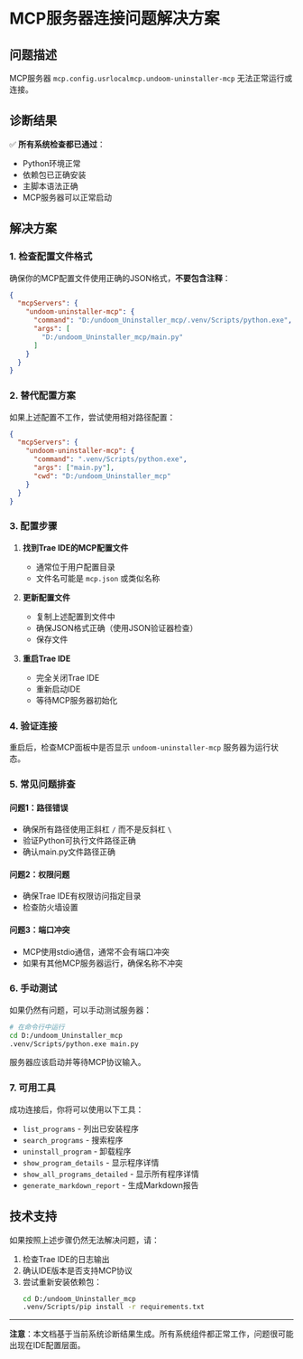 # MCP服务器连接问题解决方案

## 问题描述
MCP服务器 `mcp.config.usrlocalmcp.undoom-uninstaller-mcp` 无法正常运行或连接。

## 诊断结果
✅ **所有系统检查都已通过**：
- Python环境正常
- 依赖包已正确安装
- 主脚本语法正确
- MCP服务器可以正常启动

## 解决方案

### 1. 检查配置文件格式
确保你的MCP配置文件使用正确的JSON格式，**不要包含注释**：

```json
{
  "mcpServers": {
    "undoom-uninstaller-mcp": {
      "command": "D:/undoom_Uninstaller_mcp/.venv/Scripts/python.exe",
      "args": [
        "D:/undoom_Uninstaller_mcp/main.py"
      ]
    }
  }
}
```

### 2. 替代配置方案
如果上述配置不工作，尝试使用相对路径配置：

```json
{
  "mcpServers": {
    "undoom-uninstaller-mcp": {
      "command": ".venv/Scripts/python.exe",
      "args": ["main.py"],
      "cwd": "D:/undoom_Uninstaller_mcp"
    }
  }
}
```

### 3. 配置步骤
1. **找到Trae IDE的MCP配置文件**
   - 通常位于用户配置目录
   - 文件名可能是 `mcp.json` 或类似名称

2. **更新配置文件**
   - 复制上述配置到文件中
   - 确保JSON格式正确（使用JSON验证器检查）
   - 保存文件

3. **重启Trae IDE**
   - 完全关闭Trae IDE
   - 重新启动IDE
   - 等待MCP服务器初始化

### 4. 验证连接
重启后，检查MCP面板中是否显示 `undoom-uninstaller-mcp` 服务器为运行状态。

### 5. 常见问题排查

#### 问题1：路径错误
- 确保所有路径使用正斜杠 `/` 而不是反斜杠 `\`
- 验证Python可执行文件路径正确
- 确认main.py文件路径正确

#### 问题2：权限问题
- 确保Trae IDE有权限访问指定目录
- 检查防火墙设置

#### 问题3：端口冲突
- MCP使用stdio通信，通常不会有端口冲突
- 如果有其他MCP服务器运行，确保名称不冲突

### 6. 手动测试
如果仍然有问题，可以手动测试服务器：

```bash
# 在命令行中运行
cd D:/undoom_Uninstaller_mcp
.venv/Scripts/python.exe main.py
```

服务器应该启动并等待MCP协议输入。

### 7. 可用工具
成功连接后，你将可以使用以下工具：

- `list_programs` - 列出已安装程序
- `search_programs` - 搜索程序
- `uninstall_program` - 卸载程序
- `show_program_details` - 显示程序详情
- `show_all_programs_detailed` - 显示所有程序详情
- `generate_markdown_report` - 生成Markdown报告

## 技术支持
如果按照上述步骤仍然无法解决问题，请：

1. 检查Trae IDE的日志输出
2. 确认IDE版本是否支持MCP协议
3. 尝试重新安装依赖包：
   ```bash
   cd D:/undoom_Uninstaller_mcp
   .venv/Scripts/pip install -r requirements.txt
   ```

---

**注意**：本文档基于当前系统诊断结果生成。所有系统组件都正常工作，问题很可能出现在IDE配置层面。